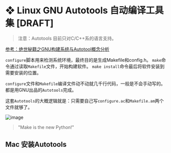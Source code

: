 # ❖ Linux GNU Autotools 自动编译工具集 [DRAFT]

> 注意：Autotools 目前只对C/C++系的语言支持。

[参考：绝世秘籍之GNU构建系统与Autotool概念分析](https://www.linuxprobe.com/system-gnu-autotool.html)

`configure`脚本用来检测系统环境，最终目的是生成Makefile和config.h。
`make`命令通过读取`Makefile`文件，开始构建软件。
`make install`命令最后将软件安装到需要安装的位置。

`configure`文件和`Makefile`编译文件动不动就几千行代码，一般是不会手动写的。都是用GNU出品的`Autotools`完成。

这套`Autotools`的大概逻辑就是：只需要自己写`configure.ac`和`Makefile.am`两个文件就够了。

![image](https://user-images.githubusercontent.com/14041622/56263481-a875a300-6115-11e9-961b-c18057c8c3f1.png)


> "Make is the new Python!"


## Mac 安装Autotools